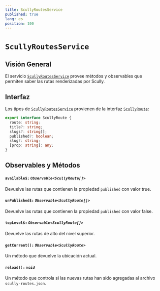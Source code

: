 ```yaml
---
title: ScullyRoutesService
published: true
lang: es
position: 100
---
```


# `ScullyRoutesService`

<div class="docs-link_table">
  <a class="view-in-repo" href="https://github.com/scullyio/scully/blob/main/libs/ng-lib/src/lib/route-service/scully-routes.service.ts"></a>
</div>

## Visión General

El servicio [`ScullyRoutesService`](https://github.com/scullyio/scully/blob/main/libs/ng-lib/src/lib/route-service/scully-routes.service.ts) provee métodos y observables que permiten saber las rutas renderizadas por Scully.

## Interfaz

Los tipos de [`ScullyRoutesService`](https://github.com/scullyio/scully/blob/main/libs/ng-lib/src/lib/route-service/scully-routes.service.ts) provienen de la interfaz [`ScullyRoute`](https://github.com/scullyio/scully/blob/main/libs/ng-lib/src/lib/route-service/scully-routes.service.ts):

```typescript
export interface ScullyRoute {
  route: string;
  title?: string;
  slugs?: string[];
  published?: boolean;
  slug?: string;
  [prop: string]: any;
}
```

## Observables y Métodos

#### `available$:` _`Observable<ScullyRoute[]>`_

Devuelve las rutas que contienen la propiedad `published` con valor true.

#### `unPublished$:` _`Observable<ScullyRoute[]>`_

Devuelve las rutas que contienen la propiedad `published` con valor false.

#### `topLevel$:` _`Observable<ScullyRoute[]>`_

Devuelve las rutas de alto del nivel superior.

#### `getCurrent():` _`Observable<ScullyRoute>`_

Un método que devuelve la ubicación actual.

#### `reload():` _`void`_

Un método que controla si las nuevas rutas han sido agregadas al archivo `scully-routes.json`.
